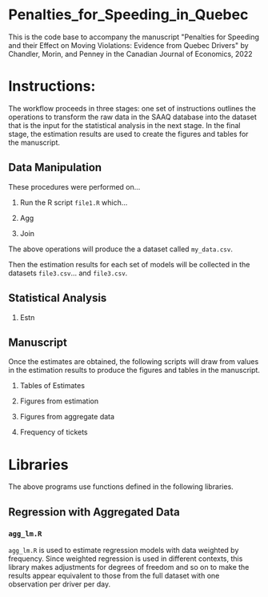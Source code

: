 # Penalties_for_Speeding_in_Quebec

This is the code base to accompany the manuscript 
"Penalties for Speeding and their Effect on Moving Violations: 
Evidence from Quebec Drivers" 
by Chandler, Morin, and Penney in the Canadian Journal of Economics, 2022



# Instructions:

The workflow proceeds in three stages: 
one set of instructions outlines the operations 
to transform the raw data in the 
SAAQ database into the dataset that is the input 
for the statistical analysis
in the next stage. 
In the final stage, the estimation results 
are used to create the figures and tables for the manuscript. 


## Data Manipulation

These procedures were performed 
on...


1. Run the R script ```file1.R```
	which...

1. Agg

1. Join




The above operations will produce the a dataset called ```my_data.csv```.

Then the estimation results for each set of models will be collected in the datasets
```file3.csv```... and ```file3.csv```.


## Statistical Analysis

1. Estn


## Manuscript

Once the estimates are obtained, 
the following scripts will draw from values in the estimation
results to produce the figures and tables in the manuscript. 


1. Tables of Estimates

1. Figures from estimation

1. Figures from aggregate data

1. Frequency of tickets




# Libraries

The above programs use functions defined in the following libraries. 

## Regression with Aggregated Data

### ```agg_lm.R```

```agg_lm.R``` is used to estimate regression models with data weighted by frequency. 
Since weighted regression is used in different contexts, 
this library makes adjustments for degrees of freedom and so on
to make the results appear equivalent to those from the full dataset
with one observation per driver per day. 










 